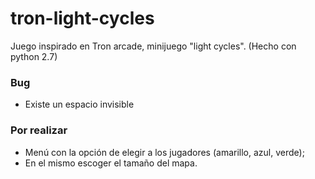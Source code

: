 # tron-light-cycles
Juego inspirado en Tron arcade, minijuego "light cycles". (Hecho con python 2.7)

### Bug
* Existe un espacio invisible

### Por realizar
* Menú con la opción de elegir a los jugadores (amarillo, azul, verde);
* En el mismo escoger el tamaño del mapa.
